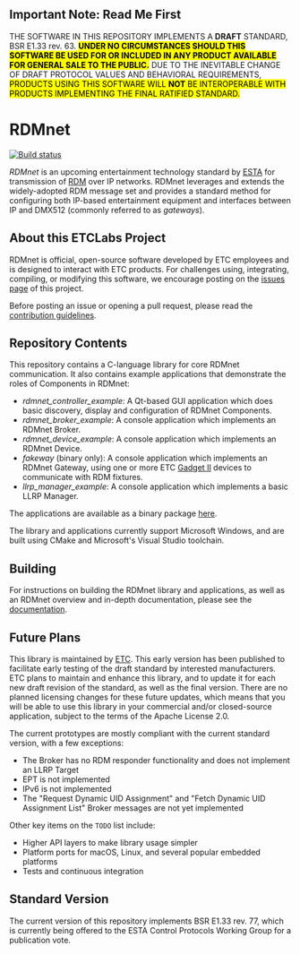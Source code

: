 ## Important Note: Read Me First

THE SOFTWARE IN THIS REPOSITORY IMPLEMENTS A **DRAFT** STANDARD, BSR E1.33
rev. 63. <mark><b>UNDER NO CIRCUMSTANCES SHOULD THIS SOFTWARE BE USED FOR OR
INCLUDED IN ANY PRODUCT AVAILABLE FOR GENERAL SALE TO THE PUBLIC.</b></mark>
DUE TO THE INEVITABLE CHANGE OF DRAFT PROTOCOL VALUES AND BEHAVIORAL
REQUIREMENTS, <mark>PRODUCTS USING THIS SOFTWARE WILL **NOT** BE INTEROPERABLE
WITH PRODUCTS IMPLEMENTING THE FINAL RATIFIED STANDARD.</mark>

# RDMnet

[![Build status](https://ci.appveyor.com/api/projects/status/76wa62avw50x7r9o?svg=true)](https://ci.appveyor.com/project/ETCLabs/rdmnet)

*RDMnet* is an upcoming entertainment technology standard by
[ESTA](http://tsp.esta.org) for transmission of [RDM](http://www.rdmprotocol.org)
over IP networks. RDMnet leverages and extends the widely-adopted RDM message
set and provides a standard method for configuring both IP-based entertainment
equipment and interfaces between IP and DMX512 (commonly referred to as
*gateways*).

## About this ETCLabs Project

RDMnet is official, open-source software developed by ETC employees and is
designed to interact with ETC products. For challenges using, integrating,
compiling, or modifying this software, we encourage posting on the
[issues page](https://github.com/ETCLabs/RDMnet/issues) of this project.

Before posting an issue or opening a pull request, please read the
[contribution guidelines](./CONTRIBUTING.md).

## Repository Contents

This repository contains a C-language library for core RDMnet communication. It
also contains example applications that demonstrate the roles of Components in
RDMnet:

* *rdmnet_controller_example*: A Qt-based GUI application which does basic discovery,
display and configuration of RDMnet Components.
* *rdmnet_broker_example*: A console application which implements an RDMnet Broker.
* *rdmnet_device_example*: A console application which implements an RDMnet Device.
* *fakeway* (binary only): A console application which implements an RDMnet
Gateway, using one or more ETC [Gadget II](https://www.etcconnect.com/Products/Networking/Gadget-II/Features.aspx)
devices to communicate with RDM fixtures.
* *llrp_manager_example*: A console application which implements a basic LLRP Manager.

The applications are available as a binary package
[here](https://etclabs.github.io/RDMnet).

The library and applications currently support Microsoft Windows, and are built
using CMake and Microsoft's Visual Studio toolchain.

## Building

For instructions on building the RDMnet library and applications, as well as an
RDMnet overview and in-depth documentation, please see the
[documentation](https://etclabs.github.io/RDMnet/docs/index.html).

## Future Plans

This library is maintained by [ETC](http://www.etcconnect.com). This early
version has been published to facilitate early testing of the draft standard by
interested manufacturers. ETC plans to maintain and enhance this library, and
to update it for each new draft revision of the standard, as well as the final
version. There are no planned licensing changes for these future updates, which
means that you will be able to use this library in your commercial and/or
closed-source application, subject to the terms of the Apache License 2.0.

The current prototypes are mostly compliant with the current standard version,
with a few exceptions:

* The Broker has no RDM responder functionality and does not implement an LLRP 
  Target
* EPT is not implemented
* IPv6 is not implemented
* The "Request Dynamic UID Assignment" and "Fetch Dynamic UID Assignment List"
  Broker messages are not yet implemented

Other key items on the `TODO` list include:

* Higher API layers to make library usage simpler
* Platform ports for macOS, Linux, and several popular embedded platforms
* Tests and continuous integration

## Standard Version

The current version of this repository implements BSR E1.33 rev. 77, which is
currently being offered to the ESTA Control Protocols Working Group for a
publication vote.
